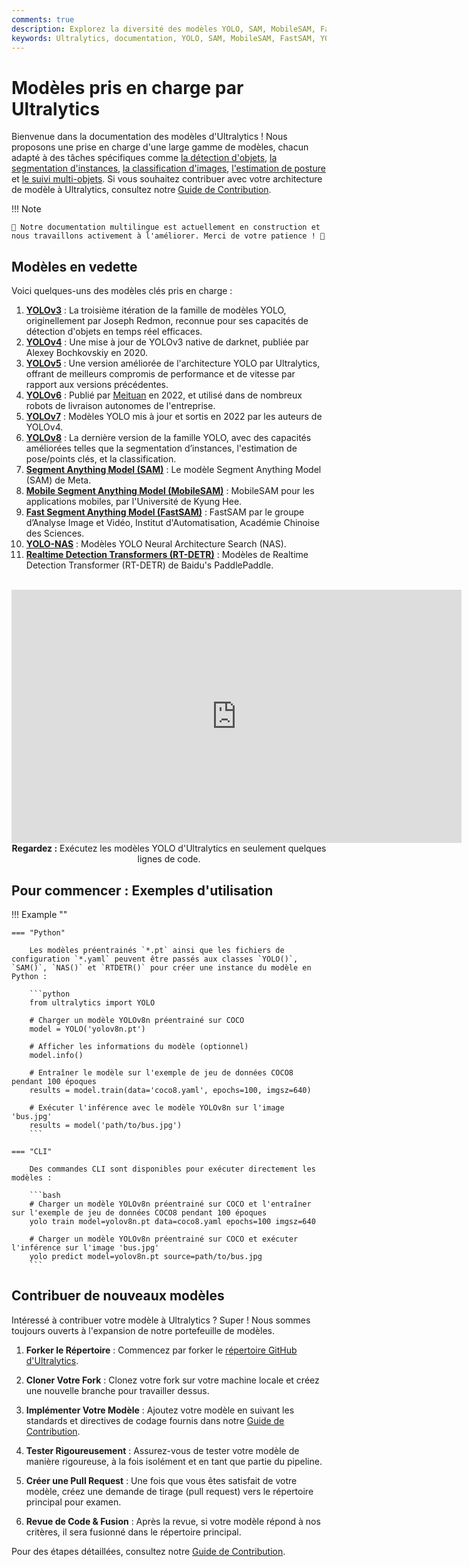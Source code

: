 ```yaml
---
comments: true
description: Explorez la diversité des modèles YOLO, SAM, MobileSAM, FastSAM, YOLO-NAS et RT-DETR pris en charge par Ultralytics. Commencez avec des exemples d'utilisation pour CLI et Python.
keywords: Ultralytics, documentation, YOLO, SAM, MobileSAM, FastSAM, YOLO-NAS, RT-DETR, modèles, architectures, Python, CLI
---
```


# Modèles pris en charge par Ultralytics

Bienvenue dans la documentation des modèles d'Ultralytics ! Nous proposons une prise en charge d'une large gamme de modèles, chacun adapté à des tâches spécifiques comme [la détection d'objets](../tasks/detect.md), [la segmentation d'instances](../tasks/segment.md), [la classification d'images](../tasks/classify.md), [l'estimation de posture](../tasks/pose.md) et [le suivi multi-objets](../modes/track.md). Si vous souhaitez contribuer avec votre architecture de modèle à Ultralytics, consultez notre [Guide de Contribution](../../help/contributing.md).

!!! Note

    🚧 Notre documentation multilingue est actuellement en construction et nous travaillons activement à l'améliorer. Merci de votre patience ! 🙏

## Modèles en vedette

Voici quelques-uns des modèles clés pris en charge :

1. **[YOLOv3](../../models/yolov3.md)** : La troisième itération de la famille de modèles YOLO, originellement par Joseph Redmon, reconnue pour ses capacités de détection d'objets en temps réel efficaces.
2. **[YOLOv4](../../models/yolov4.md)** : Une mise à jour de YOLOv3 native de darknet, publiée par Alexey Bochkovskiy en 2020.
3. **[YOLOv5](../../models/yolov5.md)** : Une version améliorée de l'architecture YOLO par Ultralytics, offrant de meilleurs compromis de performance et de vitesse par rapport aux versions précédentes.
4. **[YOLOv6](../../models/yolov6.md)** : Publié par [Meituan](https://about.meituan.com/) en 2022, et utilisé dans de nombreux robots de livraison autonomes de l'entreprise.
5. **[YOLOv7](../../models/yolov7.md)** : Modèles YOLO mis à jour et sortis en 2022 par les auteurs de YOLOv4.
6. **[YOLOv8](../../models/yolov8.md)** : La dernière version de la famille YOLO, avec des capacités améliorées telles que la segmentation d’instances, l'estimation de pose/points clés, et la classification.
7. **[Segment Anything Model (SAM)](../../models/sam.md)** : Le modèle Segment Anything Model (SAM) de Meta.
8. **[Mobile Segment Anything Model (MobileSAM)](../../models/mobile-sam.md)** : MobileSAM pour les applications mobiles, par l'Université de Kyung Hee.
9. **[Fast Segment Anything Model (FastSAM)](../../models/fast-sam.md)** : FastSAM par le groupe d’Analyse Image et Vidéo, Institut d'Automatisation, Académie Chinoise des Sciences.
10. **[YOLO-NAS](../../models/yolo-nas.md)** : Modèles YOLO Neural Architecture Search (NAS).
11. **[Realtime Detection Transformers (RT-DETR)](../../models/rtdetr.md)** : Modèles de Realtime Detection Transformer (RT-DETR) de Baidu's PaddlePaddle.

<p align="center">
  <br>
  <iframe width="720" height="405" src="https://www.youtube.com/embed/MWq1UxqTClU?si=nHAW-lYDzrz68jR0"
    title="Lecteur vidéo YouTube" frameborder="0"
    allow="accelerometer; autoplay; clipboard-write; encrypted-media; gyroscope; picture-in-picture; web-share"
    allowfullscreen>
  </iframe>
  <br>
  <strong>Regardez :</strong> Exécutez les modèles YOLO d'Ultralytics en seulement quelques lignes de code.
</p>

## Pour commencer : Exemples d'utilisation

!!! Example ""

    === "Python"

        Les modèles préentrainés `*.pt` ainsi que les fichiers de configuration `*.yaml` peuvent être passés aux classes `YOLO()`, `SAM()`, `NAS()` et `RTDETR()` pour créer une instance du modèle en Python :

        ```python
        from ultralytics import YOLO

        # Charger un modèle YOLOv8n préentrainé sur COCO
        model = YOLO('yolov8n.pt')

        # Afficher les informations du modèle (optionnel)
        model.info()

        # Entraîner le modèle sur l'exemple de jeu de données COCO8 pendant 100 époques
        results = model.train(data='coco8.yaml', epochs=100, imgsz=640)

        # Exécuter l'inférence avec le modèle YOLOv8n sur l'image 'bus.jpg'
        results = model('path/to/bus.jpg')
        ```

    === "CLI"

        Des commandes CLI sont disponibles pour exécuter directement les modèles :

        ```bash
        # Charger un modèle YOLOv8n préentrainé sur COCO et l'entraîner sur l'exemple de jeu de données COCO8 pendant 100 époques
        yolo train model=yolov8n.pt data=coco8.yaml epochs=100 imgsz=640

        # Charger un modèle YOLOv8n préentrainé sur COCO et exécuter l'inférence sur l'image 'bus.jpg'
        yolo predict model=yolov8n.pt source=path/to/bus.jpg
        ```

## Contribuer de nouveaux modèles

Intéressé à contribuer votre modèle à Ultralytics ? Super ! Nous sommes toujours ouverts à l'expansion de notre portefeuille de modèles.

1. **Forker le Répertoire** : Commencez par forker le [répertoire GitHub d'Ultralytics](https://github.com/ultralytics/ultralytics).

2. **Cloner Votre Fork** : Clonez votre fork sur votre machine locale et créez une nouvelle branche pour travailler dessus.

3. **Implémenter Votre Modèle** : Ajoutez votre modèle en suivant les standards et directives de codage fournis dans notre [Guide de Contribution](../../help/contributing.md).

4. **Tester Rigoureusement** : Assurez-vous de tester votre modèle de manière rigoureuse, à la fois isolément et en tant que partie du pipeline.

5. **Créer une Pull Request** : Une fois que vous êtes satisfait de votre modèle, créez une demandе de tirage (pull request) vers le répertoire principal pour examen.

6. **Revue de Code & Fusion** : Après la revue, si votre modèle répond à nos critères, il sera fusionné dans le répertoire principal.

Pour des étapes détaillées, consultez notre [Guide de Contribution](../../help/contributing.md).
